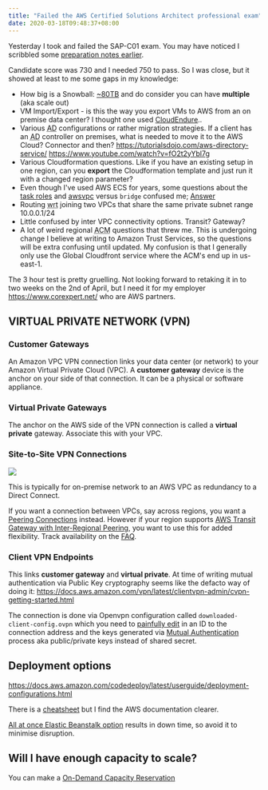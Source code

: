 ```yaml
---
title: "Failed the AWS Certified Solutions Architect professional exam"
date: 2020-03-18T09:48:37+08:00
---
```


Yesterday I took and failed the SAP-C01 exam. You may have noticed I scribbled
some [preparation notes earlier](https://dabase.com/blog/AWS_Pro_exam_notes/).

Candidate score was 730 and I needed 750 to pass. So I was close, but it showed
at least to me some gaps in my knowledge:

* How big is a Snowball: [~80TB](https://docs.aws.amazon.com/snowball/latest/ug/limits.html) and do consider you can have **multiple** (aka scale out)
* VM Import/Export - is this the way you export VMs to AWS from an on premise data center? I thought one used [CloudEndure](https://www.cloudendure.com/)..
* Various <abbr title="Active Directory">AD</abbr> configurations or rather migration strategies. If a client has an <abbr title="Active Directory">AD</abbr> controller on premises, what is needed to move it to the AWS Cloud? Connector and then? <https://tutorialsdojo.com/aws-directory-service/> <https://www.youtube.com/watch?v=fO2t2yYbl7g>
* Various Cloudformation questions. Like if you have an existing setup in one region, can you **export** the Cloudformation template and just run it with a changed region parameter?
* Even though I've used AWS ECS for years, some questions about the [task roles](https://docs.aws.amazon.com/AmazonECS/latest/developerguide/task-iam-roles.html) and [awsvpc](https://docs.aws.amazon.com/AmazonECS/latest/developerguide/task-networking.html) versus `bridge` confused me; [Answer](https://s.natalian.org/2020-03-27/bridge.png)
* Routing <abbr title="with respect to">wrt</abbr> joining two VPCs that share the same private subnet range 10.0.0.1/24
* Little confused by inter VPC connectivity options. Transit? Gateway?
* A lot of weird regional <abbr title="AWS Certificate Manager">ACM</abbr> questions that threw me. This is undergoing change I believe at writing to Amazon Trust Services, so the questions will be extra confusing until updated. My confusion is that I generally only use the Global Cloudfront service where the ACM's end up in us-east-1.


The 3 hour test is pretty gruelling. Not looking forward to retaking it in to
two weeks on the 2nd of April, but I need it for my employer
<https://www.corexpert.net/> who are AWS partners.

## VIRTUAL PRIVATE NETWORK (VPN)

### Customer Gateways

An Amazon VPC VPN connection links your data center (or network) to your Amazon Virtual Private Cloud (VPC). A **customer gateway** device is the anchor on your side of that connection. It can be a physical or software appliance.

### Virtual Private Gateways

The anchor on the AWS side of the VPN connection is called a **virtual private** gateway. Associate this with your VPC.

### Site-to-Site VPN Connections

<img src="https://s.natalian.org/2020-03-27/site-to-site.png">

This is typically for on-premise network to an AWS VPC as redundancy to a Direct Connect.

If you want a connection between VPCs, say across regions, you want a [Peering
Connections](https://ap-southeast-1.console.aws.amazon.com/vpc/home?region=ap-southeast-1#PeeringConnections:sort=vpcPeeringConnectionId)
instead. However if your region supports [AWS Transit Gateway with Inter-Regional Peering](https://aws.amazon.com/blogs/aws/aws-transit-gateway-adds-multicast-and-inter-regional-peering/), you want to use this for added flexibility. Track availability on the [FAQ](https://aws.amazon.com/transit-gateway/faqs/).

### Client VPN Endpoints

This links **customer gateway** and **virtual private**. At time of writing mutual authentication via Public Key cryptography seems like the defacto way of doing it: <https://docs.aws.amazon.com/vpn/latest/clientvpn-admin/cvpn-getting-started.html>

The connection is done via Openvpn configuration called
`downloaded-client-config.ovpn` which you need to [painfully
edit](https://docs.aws.amazon.com/vpn/latest/clientvpn-admin/cvpn-getting-started.html#cvpn-getting-started-config)
in an ID to the connection address and the keys generated via [Mutual
Authentication](https://docs.aws.amazon.com/vpn/latest/clientvpn-admin/authentication-authorization.html#mutual)
process aka public/private keys instead of shared secret.

## Deployment options

<https://docs.aws.amazon.com/codedeploy/latest/userguide/deployment-configurations.html>

There is a [cheatsheet](https://tutorialsdojo.com/aws-codedeploy/) but I find the AWS documentation clearer.

[All at once Elastic Beanstalk
option](https://docs.aws.amazon.com/elasticbeanstalk/latest/dg/using-features.deploy-existing-version.html#deployments-newversion)
results in down time, so avoid it to minimise disruption.

## Will I have enough capacity to scale?

You can make a [On-Demand Capacity Reservation](https://docs.aws.amazon.com/AWSEC2/latest/UserGuide/ec2-capacity-reservations.html)
